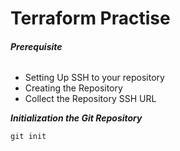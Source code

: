 # Terraform Practise

###### ***Prerequisite***
- Setting Up SSH to your repository
- Creating the Repository
- Collect the Repository SSH URL

***Initialization the Git Repository***

```
git init
```
